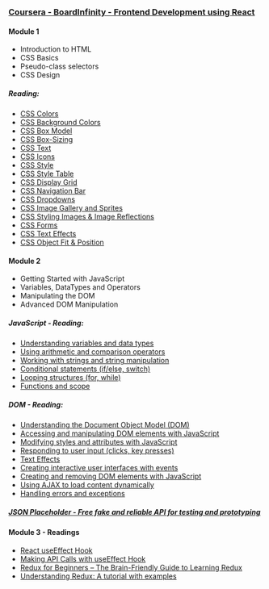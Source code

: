 ### [Coursera - BoardInfinity - Frontend Development using React](https://www.coursera.org/learn/frontend-development-using-react)

#### Module 1

- Introduction to HTML
- CSS Basics
- Pseudo-class selectors
- CSS Design

##### Reading:

- [CSS Colors](https://www.w3schools.com/css/css_colors.asp)
- [CSS Background Colors](https://www.w3schools.com/cssref/pr_background-color.asp)
- [CSS Box Model](https://www.w3schools.com/css/css_boxmodel.asp)
- [CSS Box-Sizing](https://www.w3schools.com/cssref/css3_pr_box-sizing.asp)
- [CSS Text](https://www.w3schools.com/css/css_text.asp)
- [CSS Icons](https://css-tricks.com/where-do-you-get-your-icons/)
- [CSS Style](https://www.w3schools.com/css/css_howto.asp)
- [CSS Style Table](https://www.w3schools.com/css/css_table.asp)
- [CSS Display Grid](https://css-tricks.com/snippets/css/complete-guide-grid/)
- [CSS Navigation Bar](https://www.w3schools.com/css/css_navbar.asp)
- [CSS Dropdowns](https://www.w3schools.com/css/css_dropdowns.asp)
- [CSS Image Gallery and Sprites](https://www.w3schools.com/css/css_image_gallery.asp)
- [CSS Styling Images & Image Reflections](https://www.w3schools.com/css/css3_images.asp)
- [CSS Forms](https://www.w3schools.com/css/css_form.asp)
- [CSS Text Effects](https://www.w3schools.com/css/css3_text_effects.asp)
- [CSS Object Fit & Position](https://css-tricks.com/on-object-fit-and-object-position/)

#### Module 2

- Getting Started with JavaScript
- Variables, DataTypes and Operators
- Manipulating the DOM
- Advanced DOM Manipulation

##### JavaScript - Reading:

- [Understanding variables and data types](https://www.geeksforgeeks.org/variables-datatypes-javascript/)
- [Using arithmetic and comparison operators](https://developer.mozilla.org/en-US/docs/Learn/JavaScript/First_steps/Math)
- [Working with strings and string manipulation](https://developer.mozilla.org/en-US/docs/Learn/JavaScript/First_steps/Strings)
- [Conditional statements (if/else, switch)](https://developer.mozilla.org/en-US/docs/Learn/JavaScript/Building_blocks/conditionals)
- [Looping structures (for, while)](https://developer.mozilla.org/en-US/docs/Learn/JavaScript/Building_blocks/Looping_code)
- [Functions and scope](https://developer.mozilla.org/en-US/docs/Learn/JavaScript/Building_blocks/Functions)

##### DOM - Reading:

- [Understanding the Document Object Model (DOM)](https://developer.mozilla.org/en-US/docs/Web/API/Document_Object_Model/Introduction)
- [Accessing and manipulating DOM elements with JavaScript](https://developer.mozilla.org/en-US/docs/Learn/JavaScript/Client-side_web_APIs/Manipulating_documents)
- [Modifying styles and attributes with JavaScript](https://www.w3schools.com/js/js_htmldom_css.asp)
- [Responding to user input (clicks, key presses)](https://www.w3schools.com/js/js_events.asp)
- [Text Effects](https://www.w3schools.com/css/css3_text_effects.asp)
- [Creating interactive user interfaces with events](https://developer.mozilla.org/en-US/docs/Web/API/UI_Events)
- [Creating and removing DOM elements with JavaScript](https://developer.mozilla.org/en-US/docs/Web/API/Document/createElement)
- [Using AJAX to load content dynamically](https://phppot.com/jquery/dynamic-content-load-using-jquery-ajax/)
- [Handling errors and exceptions](https://www.tutorialspoint.com/javascript/javascript_error_handling.htm)

##### [JSON Placeholder - Free fake and reliable API for testing and prototyping](https://jsonplaceholder.typicode.com/users)

#### Module 3 - Readings

- [React useEffect Hook](https://www.robinwieruch.de/react-useeffect-hook/)
- [Making API Calls with useEffect Hook](https://www.digitalocean.com/community/tutorials/how-to-call-web-apis-with-the-useeffect-hook-in-react)
- [Redux for Beginners – The Brain-Friendly Guide to Learning Redux](https://www.freecodecamp.org/news/redux-for-beginners-the-brain-friendly-guide-to-redux/)
- [Understanding Redux: A tutorial with examples](https://blog.logrocket.com/understanding-redux-tutorial-examples/)
